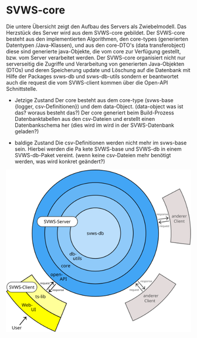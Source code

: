 # **SVWS-core**
Die untere Übersicht zeigt den Aufbau des Servers als Zwiebelmodell. Das Herzstück des Server wird aus dem SVWS-core gebildet. Der SVWS-core besteht aus den implementierten Algorithmen, den core-types (generierten Datentypen /Java-Klassen), und aus den core-DTO's (data transferobject) diese sind generierte java-Objekte, die vom core zur Verfügung gestellt, bzw. vom Server verarbeitet werden.
Der SVWS-core organisiert nicht nur serverseitig die Zugriffe und Verarbeitung von generierten Java-Objekten (DTOs) und deren Speicherung update und Löschung auf die Datenbank mit Hilfe der Packages svws-db und svws-db-utils sondern er beantwortet auch die request die vom SVWS-client kommen über die Open-API Schnittstelle.

 
- Jetzige Zustand
 	Der core besteht aus dem core-type (svws-base {logger, csv-Definitionen}) und dem data-Object. (data-object was ist das? woraus besteht das?)
	Der core generiert beim Build-Prozess Datenbanktabellen aus den csv-Dateien und erstellt einen Datenbankschema her (dies wird im wird in der SVWS-Datenbank geladen?)


- baldige Zustand
	Die csv-Definitionen werden nicht mehr im svws-base sein. Hierbei werden die Pa	kete SVWS-base und SVWS-db in einem SVWS-db-Paket vereint.
	(wenn keine csv-Dateien mehr benötigt werden, was wird konkret geändert?)

	
![Server-Client-Zwiebelmodel](../graphics/Zwiebelmodell_SVWS-Server_und_SVWS-Client.png)
